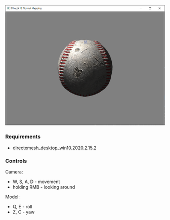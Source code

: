 ![alt text](https://github.com/daruc/DirectX12NormalMapping/blob/master/screenshot.png "Screenshot")

### Requirements
* directxmesh_desktop_win10.2020.2.15.2

### Controls
Camera:
* W, S, A, D - movement
* holding RMB - looking around

Model:
* Q, E - roll
* Z, C - yaw